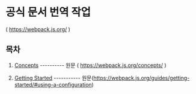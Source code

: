 

# 공식 문서 번역 작업 

( https://webpack.js.org/ )



## 목차

1. [Concepts](https://github.com/judaihyun/webpack-study/blob/master/documentation/concepts/Core%20Concepts.md) ---------- 원문 ( https://webpack.js.org/concepts/ ) 

2. [Getting Started](https://github.com/judaihyun/webpack-study/blob/master/documentation/concepts/Getting%20Started.md) ----------- 원문(https://webpack.js.org/guides/getting-started/#using-a-configuration)

